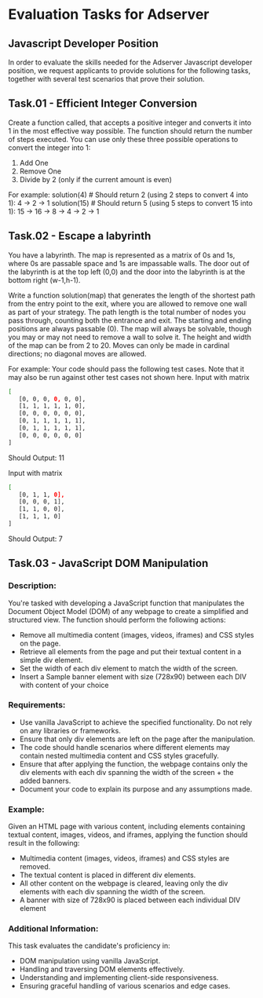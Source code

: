 # Evaluation Tasks for Adserver

## Javascript Developer Position

In order to evaluate the skills needed for the Adserver Javascript developer position, we request
applicants to provide solutions for the following tasks, together with several test scenarios that
prove their solution.

## Task.01 - Efficient Integer Conversion

Create a function called, that accepts a positive integer and converts it into 1 in the most
effective way possible. The function should return the number of steps executed. You can use
only these three possible operations to convert the integer into 1:

1. Add One
2. Remove One
3. Divide by 2 (only if the current amount is even)

   
For example:
solution(4) # Should return 2 (using 2 steps to convert 4 into 1): 4 -> 2 -> 1
solution(15) # Should return 5 (using 5 steps to convert 15 into 1): 15 -> 16 -> 8 -> 4 -> 2 -> 1

## Task.02 - Escape a labyrinth

You have a labyrinth. The map is represented as a matrix of 0s and 1s, where 0s are passable
space and 1s are impassable walls. The door out of the labyrinth is at the top left (0,0) and the door
into the labyrinth is at the bottom right (w-1,h-1).

Write a function solution(map) that generates the length of the shortest path from the entry point to
the exit, where you are allowed to remove one wall as part of your strategy. The path length is the
total number of nodes you pass through, counting both the entrance and exit. The starting and
ending positions are always passable (0). The map will always be solvable, though you may or may
not need to remove a wall to solve it. The height and width of the map can be from 2 to 20. Moves
can only be made in cardinal directions; no diagonal moves are allowed.

For example:
Your code should pass the following test cases. Note that it may also be run against other test cases
not shown here.
Input with matrix
```bash
[
   [0, 0, 0, 0, 0, 0], 
   [1, 1, 1, 1, 1, 0], 
   [0, 0, 0, 0, 0, 0], 
   [0, 1, 1, 1, 1, 1], 
   [0, 1, 1, 1, 1, 1],
   [0, 0, 0, 0, 0, 0]
]
```
Should Output: 11

Input with matrix 
```bash
[
   [0, 1, 1, 0],
   [0, 0, 0, 1],
   [1, 1, 0, 0],
   [1, 1, 1, 0]
]
```
Should Output: 7


## Task.03 - JavaScript DOM Manipulation

### Description:

You're tasked with developing a JavaScript function that manipulates the Document Object
Model (DOM) of any webpage to create a simplified and structured view. The function should
perform the following actions:
- Remove all multimedia content (images, videos, iframes) and CSS styles on the page.
- Retrieve all elements from the page and put their textual content in a simple div element.
- Set the width of each div element to match the width of the screen.
- Insert a Sample banner element with size (728x90) between each DIV with content of your
choice
### Requirements:

- Use vanilla JavaScript to achieve the specified functionality. Do not rely on any libraries or
frameworks.
- Ensure that only div elements are left on the page after the manipulation.
- The code should handle scenarios where different elements may contain nested multimedia
content and CSS styles gracefully.
- Ensure that after applying the function, the webpage contains only the div elements with each
div spanning the width of the screen + the added banners.
- Document your code to explain its purpose and any assumptions made.
### Example:

Given an HTML page with various content, including elements containing textual content,
images, videos, and iframes, applying the function should result in the following:
- Multimedia content (images, videos, iframes) and CSS styles are removed.
- The textual content is placed in different div elements.
- All other content on the webpage is cleared, leaving only the div elements with each div
spanning the width of the screen.
- A banner with size of 728x90 is placed between each individual DIV element
### Additional Information:

This task evaluates the candidate's proficiency in:
- DOM manipulation using vanilla JavaScript.
- Handling and traversing DOM elements effectively.
- Understanding and implementing client-side responsiveness.
- Ensuring graceful handling of various scenarios and edge cases.
